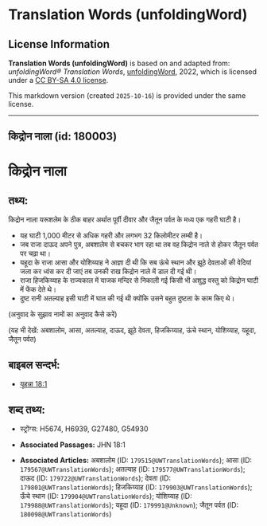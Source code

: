 # Translation Words (unfoldingWord)

## License Information

**Translation Words (unfoldingWord)** is based on and adapted from: _unfoldingWord® Translation Words_, [unfoldingWord](https://unfoldingword.org/utw), 2022, which is licensed under a [CC BY-SA 4.0 license](https://creativecommons.org/licenses/by-sa/4.0/legalcode.en).

This markdown version (created `2025-10-16`) is provided under the same license.



--------------------------------

## किद्रोन नाला (id: 180003)

किद्रोन नाला
============

तथ्य:
-----

किद्रोन नाला यरूशलेम के ठीक बाहर अर्थात पूर्वी दीवार और जैतून पर्वत के मध्य एक गहरी घाटी है।

* यह घाटी 1,000 मीटर से अधिक गहरी और लगभग 32 किलोमीटर लम्बी है।
* जब राजा दाऊद अपने पुत्र, अबशालेम से बचकर भाग रहा था तब वह किद्रोन नाले से होकर जैतून पर्वत पर चढ़ा था।
* यहूदा के राजा आसा और योशिय्याह ने आज्ञा दी थी कि सब ऊंचे स्थान और झूठे देवताओं की वेदियां जला कर ध्वंस कर दी जाएं तब उनकी राख किद्रोन नाले में डाल दी गई थी।
* राजा हिजकिय्याह के राज्यकाल में याजक मन्दिर से निकाली गई किसी भी अशुद्ध वस्तु को किद्रोन घाटी में फेंक देते थे।
* दुष्ट रानी अतल्याह इसी घाटी में घात की गई थी क्योंकि उसने बहुत दुष्टता के काम किए थे।

(अनुवाद के सुझाव नामों का अनुवाद कैसे करें)

(यह भी देखें: अबशालोम, आसा, अतल्याह, दाऊद, झूठे देवता, हिजकिय्याह, ऊंचे स्थान, योशिय्याह, यहूदा, जैतून पर्वत)

बाइबल सन्दर्भ:
--------------

* [यूहन्ना 18:1](https://ref.ly/John18:1)

शब्द तथ्य:
----------

* स्ट्रोंग्स: H5674, H6939, G27480, G54930

* **Associated Passages:** JHN 18:1
* **Associated Articles:** अबशालोम (ID: `179515@UWTranslationWords`); आसा (ID: `179567@UWTranslationWords`); अतल्याह (ID: `179577@UWTranslationWords`); दाऊद (ID: `179722@UWTranslationWords`); देवता (ID: `179801@UWTranslationWords`); हिजकिय्याह (ID: `179903@UWTranslationWords`); ऊँचे स्थान (ID: `179904@UWTranslationWords`); योशिय्याह (ID: `179988@UWTranslationWords`); यहूदा (ID: `179991@Unknown`); जैतून पर्वत (ID: `180098@UWTranslationWords`)

